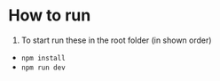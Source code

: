 # How to run
1. To start run these in the root folder (in shown order)
- `npm install` 
- `npm run dev`
